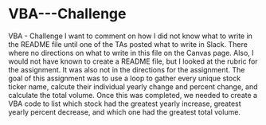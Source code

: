 # VBA---Challenge
VBA - Challenge
I want to comment on how I did not know what to write in the README file until one of the TAs posted what to write in Slack. There where no directions on what to write in this file on the Canvas page. Also, I would not have known to create a README file, but I looked at the rubric for the assignment. It was also not in the directions for the assignment.
The goal of this assignment was to use a loop to gather every unique stock ticker name, calcute their individual yearly change and percent change, and calculate the total volume. Once this was completed, we needed to create a VBA code to list which stock had the greatest yearly increase, greatest yearly percent decrease, and which one had the greatest total volume.
